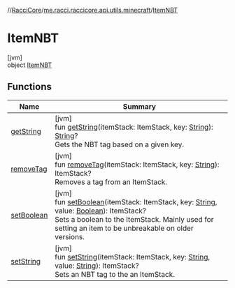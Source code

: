 //[RacciCore](../../../index.md)/[me.racci.raccicore.api.utils.minecraft](../index.md)/[ItemNBT](index.md)

# ItemNBT

[jvm]\
object [ItemNBT](index.md)

## Functions

| Name | Summary |
|---|---|
| [getString](get-string.md) | [jvm]<br>fun [getString](get-string.md)(itemStack: ItemStack, key: [String](https://kotlinlang.org/api/latest/jvm/stdlib/kotlin/-string/index.html)): [String](https://kotlinlang.org/api/latest/jvm/stdlib/kotlin/-string/index.html)?<br>Gets the NBT tag based on a given key. |
| [removeTag](remove-tag.md) | [jvm]<br>fun [removeTag](remove-tag.md)(itemStack: ItemStack, key: [String](https://kotlinlang.org/api/latest/jvm/stdlib/kotlin/-string/index.html)): ItemStack?<br>Removes a tag from an ItemStack. |
| [setBoolean](set-boolean.md) | [jvm]<br>fun [setBoolean](set-boolean.md)(itemStack: ItemStack, key: [String](https://kotlinlang.org/api/latest/jvm/stdlib/kotlin/-string/index.html), value: [Boolean](https://kotlinlang.org/api/latest/jvm/stdlib/kotlin/-boolean/index.html)): ItemStack?<br>Sets a boolean to the ItemStack. Mainly used for setting an item to be unbreakable on older versions. |
| [setString](set-string.md) | [jvm]<br>fun [setString](set-string.md)(itemStack: ItemStack, key: [String](https://kotlinlang.org/api/latest/jvm/stdlib/kotlin/-string/index.html), value: [String](https://kotlinlang.org/api/latest/jvm/stdlib/kotlin/-string/index.html)): ItemStack?<br>Sets an NBT tag to the an ItemStack. |
